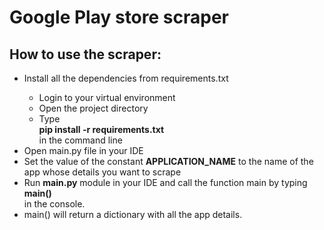 <h1>Google Play store scraper</h1>



<h2>How to use the scraper: </h2>


<ul>
	<li>Install all the dependencies from requirements.txt</li>
	<ul>
		<li>Login to your virtual environment</li>
		<li>Open the project directory</li>
		<li>Type <br> <strong>pip install -r requirements.txt</strong><br>in the command line</li>
	</ul>

<li>Open main.py file in your IDE</li>
	<li>Set the value of the constant <strong>APPLICATION_NAME</strong> to the name of the app whose details you want to scrape</li>
	<li>Run <strong>main.py</strong> module in your IDE and call the function main by typing <br><strong>main()</strong><br>in the console.</li>
	<li>main() will return a dictionary with all the app details. </li>

</ul>
